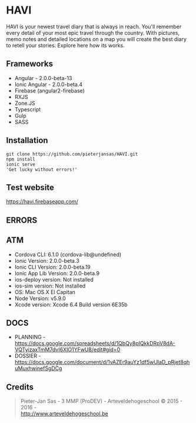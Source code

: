 HAVI
==================
HAVI is your newest travel diary that is always in reach. You'll remember every detail of your most epic travel through the country. With pictures, memo notes and detailed locations on a map you will create the best diary to retell your stories. Explore here how its works.


Frameworks
------------------
* Angular - 2.0.0-beta-13
* Ionic Angular -  2.0.0-beta.4
* Firebase (angular2-firebase)
* RXJS 
* Zone.JS
* Typescript
* Gulp
* SASS

Installation
------------------
    git clone https://github.com/pieterjansas/HAVI.git
    npm install
    ionic serve
    'Get lucky without errors!'

Test website
------------------
<https://havi.firebaseapp.com/>

ERRORS
------------------



ATM
------------------
* Cordova CLI: 6.1.0 (cordova-lib@undefined)
* Ionic Version: 2.0.0-beta.3
* Ionic CLI Version: 2.0.0-beta.19
* Ionic App Lib Version: 2.0.0-beta.9
* ios-deploy version: Not installed
* ios-sim version: Not installed
* OS: Mac OS X El Capitan
* Node Version: v5.9.0
* Xcode version: Xcode 6.4 Build version 6E35b 
   
  
DOCS
-----------------
* PLANNING - <https://docs.google.com/spreadsheets/d/1QbQy8pIQkkDRpV8dA-VQTyizaxTmM7dvI6XIO1YFwU8/edit#gid=0>
* DOSSIER - <https://docs.google.com/document/d/1vAZEr9auYz1df5wUlaD_pRjet8qhuMuxhwinefSgDCg>  


 
Credits
------------------
> Pieter-Jan Sas - 
> 3 MMP (ProDEV) - 
> Arteveldehogeschool © 2015 - 2016 -  
> <http://www.arteveldehogeschool.be>


